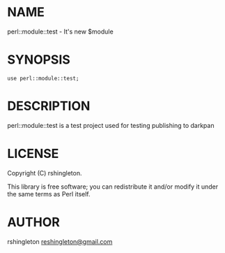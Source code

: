 # NAME

perl::module::test - It's new $module

# SYNOPSIS

    use perl::module::test;

# DESCRIPTION

perl::module::test is a test project used for testing publishing to darkpan

# LICENSE

Copyright (C) rshingleton.

This library is free software; you can redistribute it and/or modify
it under the same terms as Perl itself.

# AUTHOR

rshingleton <reshingleton@gmail.com>
